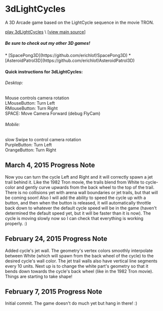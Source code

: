 3dLightCycles
==============

A 3D Arcade game based on the LightCycle sequence in the movie TRON. <br>

[play 3dLightCycles](http://erichlof.github.io/3dLightCycles/3dLightCycles.html)
\ [[view main source](https://github.com/erichlof/3dLightCycles/blob/gh-pages/3dLightCycles.html)\]

<h5>Be sure to check out my other 3D games!</h5>
* [SpacePong3D](https://github.com/erichlof/SpacePong3D)
* [AsteroidPatrol3D](https://github.com/erichlof/AsteroidPatrol3D)


<h4>Quick instructions for 3dLightCycles:</h4>
<h6>Desktop:</h6> 
Mouse controls camera rotation <br>
LMouseButton: Turn Left <br>
RMouseButton: Turn Right <br>
SPACE: Move Camera Forward (debug FlyCam) <br>


<h6>Mobile:</h6> 
slow Swipe to control camera rotation <br>
PurpleButton: Turn Left <br>
OrangeButton: Turn Right <br>

March 4, 2015 Progress Note
--------------------------------

Now you can turn the cycle Left and Right and it will correctly spawn a jet trail behind it.  Like the 1982 Tron movie, the trails blend from White to cycle-color and gently curve upwards from the back wheel to the top of the trail.  There is no collisions yet with arena wall boundaries or jet trails, but that will be coming soon!  Also I will add the ability to speed the cycle up with a button, and then when the button is released, it will automatically throttle back down to whatever the default cycle speed will be in the game (haven't determined the default speed yet, but it will be faster than it is now).  The cycle is moving slowly now so I can check that everything is working properly. :)


February 24, 2015 Progress Note
--------------------------------

Added cycle's jet wall.  The geometry's vertex colors smoothly interpolate between White (which will spawn from the back wheel of the cycle) to the desired cycle's wall color.  The jet trail walls also have vertical line segments every 10 units.  Next up is to change the white part's geometry so that it bends down towards the cycle's back wheel (like in the 1982 Tron movie).  Things are starting to take shape!


February 7, 2015 Progress Note
--------------------------------

Initial commit.  The game doesn't do much yet but hang in there! :)
